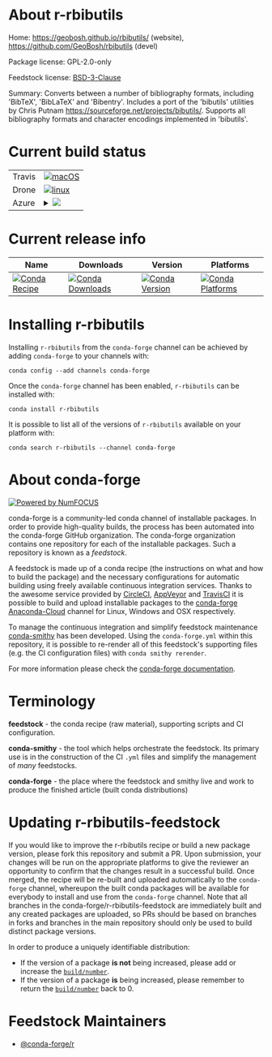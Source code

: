 About r-rbibutils
=================

Home: https://geobosh.github.io/rbibutils/ (website), https://github.com/GeoBosh/rbibutils (devel)

Package license: GPL-2.0-only

Feedstock license: [BSD-3-Clause](https://github.com/conda-forge/r-rbibutils-feedstock/blob/master/LICENSE.txt)

Summary: Converts between a number of bibliography formats, including 'BibTeX', 'BibLaTeX' and 'Bibentry'.  Includes a port of the 'bibutils' utilities by Chris Putnam <https://sourceforge.net/projects/bibutils/>. Supports all bibliography formats and character encodings implemented in 'bibutils'.

Current build status
====================


<table><tr>
    <td>Travis</td>
    <td>
      <a href="https://travis-ci.com/conda-forge/r-rbibutils-feedstock">
        <img alt="macOS" src="https://img.shields.io/travis/com/conda-forge/r-rbibutils-feedstock/master.svg?label=macOS">
      </a>
    </td>
  </tr><tr>
    <td>Drone</td>
    <td>
      <a href="https://cloud.drone.io/conda-forge/r-rbibutils-feedstock">
        <img alt="linux" src="https://img.shields.io/drone/build/conda-forge/r-rbibutils-feedstock/master.svg?label=Linux">
      </a>
    </td>
  </tr>
    
  <tr>
    <td>Azure</td>
    <td>
      <details>
        <summary>
          <a href="https://dev.azure.com/conda-forge/feedstock-builds/_build/latest?definitionId=10872&branchName=master">
            <img src="https://dev.azure.com/conda-forge/feedstock-builds/_apis/build/status/r-rbibutils-feedstock?branchName=master">
          </a>
        </summary>
        <table>
          <thead><tr><th>Variant</th><th>Status</th></tr></thead>
          <tbody><tr>
              <td>linux_64_r_base3.6</td>
              <td>
                <a href="https://dev.azure.com/conda-forge/feedstock-builds/_build/latest?definitionId=10872&branchName=master">
                  <img src="https://dev.azure.com/conda-forge/feedstock-builds/_apis/build/status/r-rbibutils-feedstock?branchName=master&jobName=linux&configuration=linux_64_r_base3.6" alt="variant">
                </a>
              </td>
            </tr><tr>
              <td>linux_64_r_base4.0</td>
              <td>
                <a href="https://dev.azure.com/conda-forge/feedstock-builds/_build/latest?definitionId=10872&branchName=master">
                  <img src="https://dev.azure.com/conda-forge/feedstock-builds/_apis/build/status/r-rbibutils-feedstock?branchName=master&jobName=linux&configuration=linux_64_r_base4.0" alt="variant">
                </a>
              </td>
            </tr><tr>
              <td>linux_aarch64_r_base3.6</td>
              <td>
                <a href="https://dev.azure.com/conda-forge/feedstock-builds/_build/latest?definitionId=10872&branchName=master">
                  <img src="https://dev.azure.com/conda-forge/feedstock-builds/_apis/build/status/r-rbibutils-feedstock?branchName=master&jobName=linux&configuration=linux_aarch64_r_base3.6" alt="variant">
                </a>
              </td>
            </tr><tr>
              <td>linux_aarch64_r_base4.0</td>
              <td>
                <a href="https://dev.azure.com/conda-forge/feedstock-builds/_build/latest?definitionId=10872&branchName=master">
                  <img src="https://dev.azure.com/conda-forge/feedstock-builds/_apis/build/status/r-rbibutils-feedstock?branchName=master&jobName=linux&configuration=linux_aarch64_r_base4.0" alt="variant">
                </a>
              </td>
            </tr><tr>
              <td>linux_ppc64le_r_base3.6</td>
              <td>
                <a href="https://dev.azure.com/conda-forge/feedstock-builds/_build/latest?definitionId=10872&branchName=master">
                  <img src="https://dev.azure.com/conda-forge/feedstock-builds/_apis/build/status/r-rbibutils-feedstock?branchName=master&jobName=linux&configuration=linux_ppc64le_r_base3.6" alt="variant">
                </a>
              </td>
            </tr><tr>
              <td>linux_ppc64le_r_base4.0</td>
              <td>
                <a href="https://dev.azure.com/conda-forge/feedstock-builds/_build/latest?definitionId=10872&branchName=master">
                  <img src="https://dev.azure.com/conda-forge/feedstock-builds/_apis/build/status/r-rbibutils-feedstock?branchName=master&jobName=linux&configuration=linux_ppc64le_r_base4.0" alt="variant">
                </a>
              </td>
            </tr><tr>
              <td>osx_64_r_base3.6</td>
              <td>
                <a href="https://dev.azure.com/conda-forge/feedstock-builds/_build/latest?definitionId=10872&branchName=master">
                  <img src="https://dev.azure.com/conda-forge/feedstock-builds/_apis/build/status/r-rbibutils-feedstock?branchName=master&jobName=osx&configuration=osx_64_r_base3.6" alt="variant">
                </a>
              </td>
            </tr><tr>
              <td>osx_64_r_base4.0</td>
              <td>
                <a href="https://dev.azure.com/conda-forge/feedstock-builds/_build/latest?definitionId=10872&branchName=master">
                  <img src="https://dev.azure.com/conda-forge/feedstock-builds/_apis/build/status/r-rbibutils-feedstock?branchName=master&jobName=osx&configuration=osx_64_r_base4.0" alt="variant">
                </a>
              </td>
            </tr><tr>
              <td>win_64_r_base3.6</td>
              <td>
                <a href="https://dev.azure.com/conda-forge/feedstock-builds/_build/latest?definitionId=10872&branchName=master">
                  <img src="https://dev.azure.com/conda-forge/feedstock-builds/_apis/build/status/r-rbibutils-feedstock?branchName=master&jobName=win&configuration=win_64_r_base3.6" alt="variant">
                </a>
              </td>
            </tr><tr>
              <td>win_64_r_base4.0</td>
              <td>
                <a href="https://dev.azure.com/conda-forge/feedstock-builds/_build/latest?definitionId=10872&branchName=master">
                  <img src="https://dev.azure.com/conda-forge/feedstock-builds/_apis/build/status/r-rbibutils-feedstock?branchName=master&jobName=win&configuration=win_64_r_base4.0" alt="variant">
                </a>
              </td>
            </tr>
          </tbody>
        </table>
      </details>
    </td>
  </tr>
</table>

Current release info
====================

| Name | Downloads | Version | Platforms |
| --- | --- | --- | --- |
| [![Conda Recipe](https://img.shields.io/badge/recipe-r--rbibutils-green.svg)](https://anaconda.org/conda-forge/r-rbibutils) | [![Conda Downloads](https://img.shields.io/conda/dn/conda-forge/r-rbibutils.svg)](https://anaconda.org/conda-forge/r-rbibutils) | [![Conda Version](https://img.shields.io/conda/vn/conda-forge/r-rbibutils.svg)](https://anaconda.org/conda-forge/r-rbibutils) | [![Conda Platforms](https://img.shields.io/conda/pn/conda-forge/r-rbibutils.svg)](https://anaconda.org/conda-forge/r-rbibutils) |

Installing r-rbibutils
======================

Installing `r-rbibutils` from the `conda-forge` channel can be achieved by adding `conda-forge` to your channels with:

```
conda config --add channels conda-forge
```

Once the `conda-forge` channel has been enabled, `r-rbibutils` can be installed with:

```
conda install r-rbibutils
```

It is possible to list all of the versions of `r-rbibutils` available on your platform with:

```
conda search r-rbibutils --channel conda-forge
```


About conda-forge
=================

[![Powered by NumFOCUS](https://img.shields.io/badge/powered%20by-NumFOCUS-orange.svg?style=flat&colorA=E1523D&colorB=007D8A)](http://numfocus.org)

conda-forge is a community-led conda channel of installable packages.
In order to provide high-quality builds, the process has been automated into the
conda-forge GitHub organization. The conda-forge organization contains one repository
for each of the installable packages. Such a repository is known as a *feedstock*.

A feedstock is made up of a conda recipe (the instructions on what and how to build
the package) and the necessary configurations for automatic building using freely
available continuous integration services. Thanks to the awesome service provided by
[CircleCI](https://circleci.com/), [AppVeyor](https://www.appveyor.com/)
and [TravisCI](https://travis-ci.com/) it is possible to build and upload installable
packages to the [conda-forge](https://anaconda.org/conda-forge)
[Anaconda-Cloud](https://anaconda.org/) channel for Linux, Windows and OSX respectively.

To manage the continuous integration and simplify feedstock maintenance
[conda-smithy](https://github.com/conda-forge/conda-smithy) has been developed.
Using the ``conda-forge.yml`` within this repository, it is possible to re-render all of
this feedstock's supporting files (e.g. the CI configuration files) with ``conda smithy rerender``.

For more information please check the [conda-forge documentation](https://conda-forge.org/docs/).

Terminology
===========

**feedstock** - the conda recipe (raw material), supporting scripts and CI configuration.

**conda-smithy** - the tool which helps orchestrate the feedstock.
                   Its primary use is in the construction of the CI ``.yml`` files
                   and simplify the management of *many* feedstocks.

**conda-forge** - the place where the feedstock and smithy live and work to
                  produce the finished article (built conda distributions)


Updating r-rbibutils-feedstock
==============================

If you would like to improve the r-rbibutils recipe or build a new
package version, please fork this repository and submit a PR. Upon submission,
your changes will be run on the appropriate platforms to give the reviewer an
opportunity to confirm that the changes result in a successful build. Once
merged, the recipe will be re-built and uploaded automatically to the
`conda-forge` channel, whereupon the built conda packages will be available for
everybody to install and use from the `conda-forge` channel.
Note that all branches in the conda-forge/r-rbibutils-feedstock are
immediately built and any created packages are uploaded, so PRs should be based
on branches in forks and branches in the main repository should only be used to
build distinct package versions.

In order to produce a uniquely identifiable distribution:
 * If the version of a package **is not** being increased, please add or increase
   the [``build/number``](https://conda.io/docs/user-guide/tasks/build-packages/define-metadata.html#build-number-and-string).
 * If the version of a package **is** being increased, please remember to return
   the [``build/number``](https://conda.io/docs/user-guide/tasks/build-packages/define-metadata.html#build-number-and-string)
   back to 0.

Feedstock Maintainers
=====================

* [@conda-forge/r](https://github.com/conda-forge/r/)

